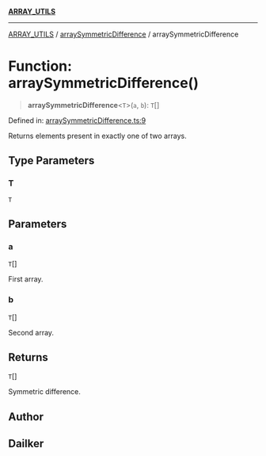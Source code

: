 [**ARRAY_UTILS**](../../README.md)

***

[ARRAY_UTILS](../../README.md) / [arraySymmetricDifference](../README.md) / arraySymmetricDifference

# Function: arraySymmetricDifference()

> **arraySymmetricDifference**\<`T`\>(`a`, `b`): `T`[]

Defined in: [arraySymmetricDifference.ts:9](https://github.com/dailker/everyutil/blob/b3489bb6f319079994023a8bfde262e0cfc42fe7/src/array/arraySymmetricDifference.ts#L9)

Returns elements present in exactly one of two arrays.

## Type Parameters

### T

`T`

## Parameters

### a

`T`[]

First array.

### b

`T`[]

Second array.

## Returns

`T`[]

Symmetric difference.

## Author

## Dailker
